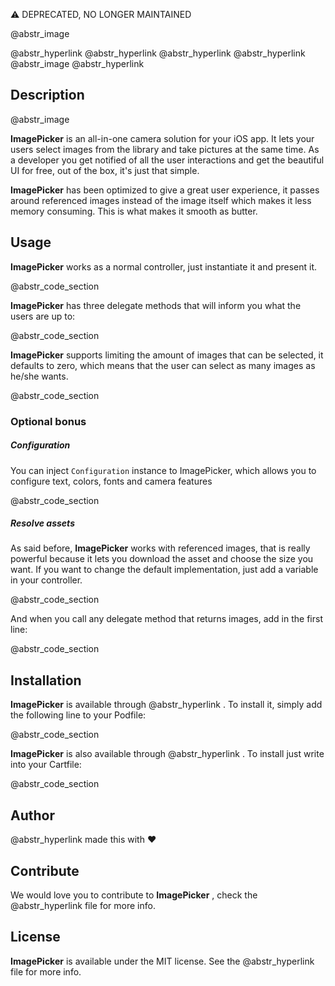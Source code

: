 ⚠️ DEPRECATED, NO LONGER MAINTAINED

@abstr_image 

@abstr_hyperlink @abstr_hyperlink @abstr_hyperlink @abstr_hyperlink @abstr_image @abstr_hyperlink 

## Description

@abstr_image 

**ImagePicker** is an all-in-one camera solution for your iOS app. It lets your users select images from the library and take pictures at the same time. As a developer you get notified of all the user interactions and get the beautiful UI for free, out of the box, it's just that simple.

**ImagePicker** has been optimized to give a great user experience, it passes around referenced images instead of the image itself which makes it less memory consuming. This is what makes it smooth as butter.

## Usage

**ImagePicker** works as a normal controller, just instantiate it and present it.

@abstr_code_section 

**ImagePicker** has three delegate methods that will inform you what the users are up to:

@abstr_code_section 

**ImagePicker** supports limiting the amount of images that can be selected, it defaults to zero, which means that the user can select as many images as he/she wants.

@abstr_code_section 

### Optional bonus

##### Configuration

You can inject `Configuration` instance to ImagePicker, which allows you to configure text, colors, fonts and camera features

@abstr_code_section 

##### Resolve assets

As said before, **ImagePicker** works with referenced images, that is really powerful because it lets you download the asset and choose the size you want. If you want to change the default implementation, just add a variable in your controller.

@abstr_code_section 

And when you call any delegate method that returns images, add in the first line:

@abstr_code_section 

## Installation

**ImagePicker** is available through @abstr_hyperlink . To install it, simply add the following line to your Podfile:

@abstr_code_section 

**ImagePicker** is also available through @abstr_hyperlink . To install just write into your Cartfile:

@abstr_code_section 

## Author

@abstr_hyperlink made this with ❤️

## Contribute

We would love you to contribute to **ImagePicker** , check the @abstr_hyperlink file for more info.

## License

**ImagePicker** is available under the MIT license. See the @abstr_hyperlink file for more info.
